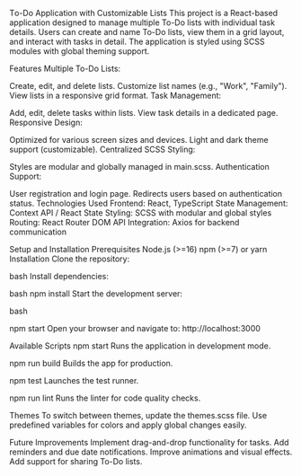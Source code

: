 Тo-Do Application with Customizable Lists
This project is a React-based application designed to manage multiple To-Do lists with individual task details. Users can create and name To-Do lists, view them in a grid layout, and interact with tasks in detail. The application is styled using SCSS modules with global theming support.

Features
Multiple To-Do Lists:

Create, edit, and delete lists.
Customize list names (e.g., "Work", "Family").
View lists in a responsive grid format.
Task Management:

Add, edit, delete tasks within lists.
View task details in a dedicated page.
Responsive Design:

Optimized for various screen sizes and devices.
Light and dark theme support (customizable).
Centralized SCSS Styling:

Styles are modular and globally managed in main.scss.
Authentication Support:

User registration and login page.
Redirects users based on authentication status.
Technologies Used
Frontend: React, TypeScript
State Management: Context API / React State
Styling: SCSS with modular and global styles
Routing: React Router DOM
API Integration: Axios for backend communication

Setup and Installation
Prerequisites
Node.js (>=16)
npm (>=7) or yarn
Installation
Clone the repository:

bash
Install dependencies:

bash
npm install
Start the development server:

bash

npm start
Open your browser and navigate to: http://localhost:3000

Available Scripts
npm start
Runs the application in development mode.

npm run build
Builds the app for production.

npm test
Launches the test runner.

npm run lint
Runs the linter for code quality checks.

Themes
To switch between themes, update the themes.scss file. Use predefined variables for colors and apply global changes easily.

Future Improvements
Implement drag-and-drop functionality for tasks.
Add reminders and due date notifications.
Improve animations and visual effects.
Add support for sharing To-Do lists.
